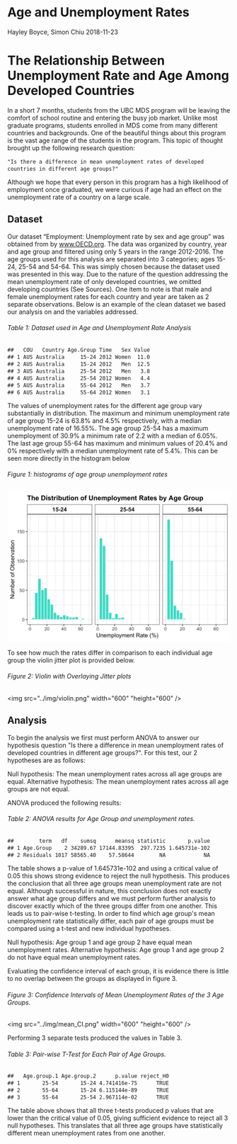 Age and Unemployment Rates
================
Hayley Boyce, Simon Chiu
2018-11-23

The Relationship Between Unemployment Rate and Age Among Developed Countries
============================================================================

In a short 7 months, students from the UBC MDS program will be leaving the comfort of school routine and entering the busy job market. Unlike most graduate programs, students enrolled in MDS come from many different countries and backgrounds. One of the beautiful things about this program is the vast age range of the students in the program. This topic of thought brought up the following research question:

    "Is there a difference in mean unemployment rates of developed countries in different age groups?"

Although we hope that every person in this program has a high likelihood of employment once graduated, we were curious if age had an effect on the unemployment rate of a country on a large scale.

Dataset
-------

Our dataset “Employment: Unemployment rate by sex and age group” was obtained from by www.OECD.org. The data was organized by country, year and age group and filtered using only 5 years in the range 2012-2016. The age groups used for this analysis are separated into 3 categories; ages 15-24, 25-54 and 54-64. This was simply chosen because the dataset used was presented in this way. Due to the nature of the question addressing the mean unemployment rate of only developed countries, we omitted developing countries (See Sources). One item to note is that male and female unemployment rates for each country and year are taken as 2 separate observations. Below is an example of the clean dataset we based our analysis on and the variables addressed.

###### Table 1: Dataset used in Age and Unemployment Rate Analysis

    ##   COU   Country Age.Group Time   Sex Value
    ## 1 AUS Australia     15-24 2012 Women  11.0
    ## 2 AUS Australia     15-24 2012   Men  12.5
    ## 3 AUS Australia     25-54 2012   Men   3.8
    ## 4 AUS Australia     25-54 2012 Women   4.4
    ## 5 AUS Australia     55-64 2012   Men   3.7
    ## 6 AUS Australia     55-64 2012 Women   3.1

The values of unemployment rates for the different age group vary substantially in distribution. The maximum and minimum unemployment rate of age group 15-24 is 63.8% and 4.5% respectively, with a median unemployment rate of 16.55%. The age group 25-54 has a maximum unemployment of 30.9% a minimum rate of 2.2 with a median of 6.05%. The last age group 55-64 has maximum and minimum values of 20.4% and 0% respectively with a median unemployment rate of 5.4%. This can be seen more directly in the histogram below

###### Figure 1: histograms of age group unemployment rates

![](../img/histrogram.png)

To see how much the rates differ in comparison to each individual age group the violin jitter plot is provided below.

###### Figure 2: Violin with Overlaying Jitter plots

<img src="../img/violin.png" width="600"  "height="600" />

Analysis
--------

To begin the analysis we first must perform ANOVA to answer our hypothesis question "Is there a difference in mean unemployment rates of developed countries in different age groups?". For this test, our 2 hypotheses are as follows:

Null hypothesis: The mean unemployment rates across all age groups are equal.
Alternative hypothesis: The mean unemployment rates across all age groups are not equal.

ANOVA produced the following results:

###### Table 2: ANOVA results for Age Group and unemployment rates.

    ##        term   df    sumsq      meansq statistic       p.value
    ## 1 Age.Group    2 34289.67 17144.83395  297.7235 1.645731e-102
    ## 2 Residuals 1017 58565.40    57.58644        NA            NA

The table shows a p-value of 1.645731e-102 and using a critical value of 0.05 this shows strong evidence to reject the null hypothesis. This produces the conclusion that all three age groups mean unemployment rate are not equal. Although successful in nature, this conclusion does not exactly answer what age group differs and we must perform further analysis to discover exactly which of the three groups differ from one another. This leads us to pair-wise t-testing. In order to find which age group's mean unemployment rate statistically differ, each pair of age groups must be compared using a t-test and new individual hypotheses.

Null hypothesis: Age group 1 and age group 2 have equal mean unemployment rates.
Alternative hypothesis: Age group 1 and age group 2 do not have equal mean unemployment rates.

Evaluating the confidence interval of each group, it is evidence there is little to no overlap between the groups as displayed in figure 3.

###### Figure 3: Confidence Intervals of Mean Unemployment Rates of the 3 Age Groups.

<img src="../img/mean_CI.png" width="600"  "height="600" />

Performing 3 separate tests produced the values in Table 3.

###### Table 3: Pair-wise T-Test for Each Pair of Age Groups.

    ##   Age.group.1 Age.group.2      p.value reject_H0
    ## 1       25-54       15-24 4.741416e-75      TRUE
    ## 2       55-64       15-24 6.115144e-89      TRUE
    ## 3       55-64       25-54 2.967114e-02      TRUE

The table above shows that all three t-tests produced p values that are lower than the critical value of 0.05, giving sufficient evidence to reject all 3 null hypotheses. This translates that all three age groups have statistically different mean unemployment rates from one another.
